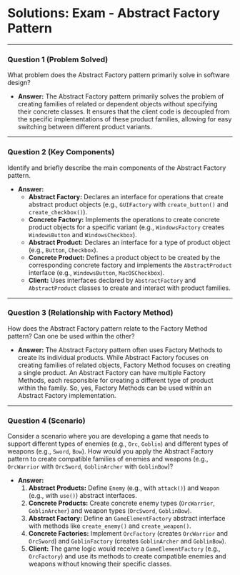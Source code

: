 
# Solutions: Exam - Abstract Factory Pattern

---

### Question 1 (Problem Solved)

What problem does the Abstract Factory pattern primarily solve in software design?

- **Answer:** The Abstract Factory pattern primarily solves the problem of creating families of related or dependent objects without specifying their concrete classes. It ensures that the client code is decoupled from the specific implementations of these product families, allowing for easy switching between different product variants.

---

### Question 2 (Key Components)

Identify and briefly describe the main components of the Abstract Factory pattern.

-   **Answer:**
    -   **Abstract Factory:** Declares an interface for operations that create abstract product objects (e.g., `GUIFactory` with `create_button()` and `create_checkbox()`).
    -   **Concrete Factory:** Implements the operations to create concrete product objects for a specific variant (e.g., `WindowsFactory` creates `WindowsButton` and `WindowsCheckbox`).
    -   **Abstract Product:** Declares an interface for a type of product object (e.g., `Button`, `Checkbox`).
    -   **Concrete Product:** Defines a product object to be created by the corresponding concrete factory and implements the `AbstractProduct` interface (e.g., `WindowsButton`, `MacOSCheckbox`).
    -   **Client:** Uses interfaces declared by `AbstractFactory` and `AbstractProduct` classes to create and interact with product families.

---

### Question 3 (Relationship with Factory Method)

How does the Abstract Factory pattern relate to the Factory Method pattern? Can one be used within the other?

-   **Answer:** The Abstract Factory pattern often uses Factory Methods to create its individual products. While Abstract Factory focuses on creating families of related objects, Factory Method focuses on creating a single product. An Abstract Factory can have multiple Factory Methods, each responsible for creating a different type of product within the family. So, yes, Factory Methods can be used within an Abstract Factory implementation.

---

### Question 4 (Scenario)

Consider a scenario where you are developing a game that needs to support different types of enemies (e.g., `Orc`, `Goblin`) and different types of weapons (e.g., `Sword`, `Bow`). How would you apply the Abstract Factory pattern to create compatible families of enemies and weapons (e.g., `OrcWarrior` with `OrcSword`, `GoblinArcher` with `GoblinBow`)?

-   **Answer:**
    1.  **Abstract Products:** Define `Enemy` (e.g., with `attack()`) and `Weapon` (e.g., with `use()`) abstract interfaces.
    2.  **Concrete Products:** Create concrete enemy types (`OrcWarrior`, `GoblinArcher`) and weapon types (`OrcSword`, `GoblinBow`).
    3.  **Abstract Factory:** Define an `GameElementFactory` abstract interface with methods like `create_enemy()` and `create_weapon()`.
    4.  **Concrete Factories:** Implement `OrcFactory` (creates `OrcWarrior` and `OrcSword`) and `GoblinFactory` (creates `GoblinArcher` and `GoblinBow`).
    5.  **Client:** The game logic would receive a `GameElementFactory` (e.g., `OrcFactory`) and use its methods to create compatible enemies and weapons without knowing their specific classes.

